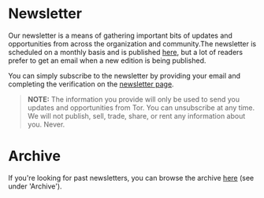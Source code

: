 # Newsletter

Our newsletter is a means of gathering important bits of updates and opportunities from across the organization and community.The newsletter is scheduled on a monthly basis and is published [here](https://newsletter.torproject.org/), but a lot of readers prefer to get an email when a new edition is being published. 

You can simply subscribe to the newsletter by providing your email and completing the verification on the [newsletter page](https://newsletter.torproject.org/).

> **NOTE:** The information you provide will only be used to send you updates and opportunities from Tor. You can unsubscribe at any time. We will not publish, sell, trade, share, or rent any information about you. Never.

# Archive

If you're looking for past newsletters, you can browse the archive [here](https://newsletter.torproject.org/) (see under 'Archive').
